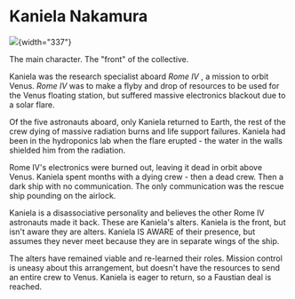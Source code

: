 # Kaniela Nakamura

![](https://upload.wikimedia.org/wikipedia/commons/thumb/a/a0/Kaniela_Ing_for_Congress.png/440px-Kaniela_Ing_for_Congress.png){width="337"}

The main character. The "front" of the collective.

Kaniela was the research specialist aboard *Rome IV* , a mission to orbit Venus. *Rome IV* was to make a flyby and drop of resources to be used for the Venus floating station, but suffered massive electronics blackout due to a solar flare.

Of the five astronauts aboard, only Kaniela returned to Earth, the rest of the crew dying of massive radiation burns and life support failures. Kaniela had been in the hydroponics lab when the flare erupted - the water in the walls shielded him from the radiation.

Rome IV's electronics were burned out, leaving it dead in orbit above Venus. Kaniela spent months with a dying crew - then a dead crew. Then a dark ship with no communication. The only communication was the rescue ship pounding on the airlock.

Kaniela is a disassociative personality and believes the other Rome IV astronauts made it back. These are Kaniela's alters. Kaniela is the front, but isn't aware they are alters. Kaniela IS AWARE of their presence, but assumes they never meet because they are in separate wings of the ship.

The alters have remained viable and re-learned their roles. Mission control is uneasy about this arrangement, but doesn't have the resources to send an entire crew to Venus. Kaniela is eager to return, so a Faustian deal is reached.
